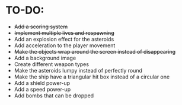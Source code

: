 
# TO-DO:
- <strike>Add a scoring system</strike>
- <strike>Implement multiple lives and respawning</strike>
- Add an explosion effect for the asteroids
- Add acceleration to the player movement
- <strike> Make the objects wrap around the screen instead of disappearing</strike>
- Add a background image
- Create different weapon types
- Make the asteroids lumpy instead of perfectly round
- Make the ship have a triangular hit box instead of a circular one
- Add a shield power-up
- Add a speed power-up
- Add bombs that can be dropped
